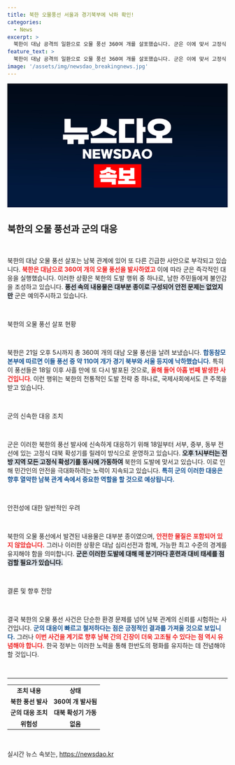```yaml
---
title: 북한 오물풍선 서울과 경기북부에 낙하 확인!
categories:
  - News
excerpt: >
  북한이 대남 공격의 일환으로 오물 풍선 360여 개를 살포했습니다. 군은 이에 맞서 고정식 대북 확성기를 가동하며 대응하고 있는데, 과연 그 배경과 의도는 무엇일까요? 클릭해서 알아보세요!
feature_text: >
  북한이 대남 공격의 일환으로 오물 풍선 360여 개를 살포했습니다. 군은 이에 맞서 고정식 대북 확성기를 가동하며 대응하고 있는데, 과연 그 배경과 의도는 무엇일까요? 클릭해서 알아보세요!
image: '/assets/img/newsdao_breakingnews.jpg'
---
```


<p><img src="/assets/img/newsdao_breakingnews.jpg" alt="ranknews 속보" /></p>

<h2 data-ke-size="size26">북한의 오물 풍선과 군의 대응</h2>

<p data-ke-size="size16">&nbsp;</p>

<p>북한의 대남 오물 풍선 살포는 남북 관계에 있어 또 다른 긴급한 사안으로 부각되고 있습니다. <b><span style="color: #ee2323;">북한은 대남으로 360여 개의 오물 풍선을 발사하였고</span></b> 이에 따라 군은 즉각적인 대응을 실행했습니다. 이러한 상황은 북한의 도발 행위 중 하나로, 남한 주민들에게 불안감을 조성하고 있습니다. <b><span style="background-color: #21538527;">풍선 속의 내용물은 대부분 종이로 구성되어 안전 문제는 없었지만</span></b> 군은 예의주시하고 있습니다. </p>

<p data-ke-size="size16">&nbsp;</p>

<p>북한의 오물 풍선 살포 현황</p>

<p data-ke-size="size16">&nbsp;</p>

<p>북한은 21일 오후 5시까지 총 360여 개의 대남 오물 풍선을 날려 보냈습니다. <b><span style="color: #1a5490;">합동참모본부에 따르면 이들 풍선 중 약 110여 개가 경기 북부와 서울 등지에 낙하했습니다.</span></b> 특히 이 풍선들은 18일 이후 사흘 만에 또 다시 발포된 것으로, <b><span style="color: #ee2323;">올해 들어 아홉 번째 발생한 사건입니다</span></b>. 이런 행위는 북한의 전통적인 도발 전략 중 하나로, 국제사회에서도 큰 주목을 받고 있습니다.</p>

<p data-ke-size="size16">&nbsp;</p>

<p>군의 신속한 대응 조치</p>

<p data-ke-size="size16">&nbsp;</p>

<p>군은 이러한 북한의 풍선 발사에 신속하게 대응하기 위해 18일부터 서부, 중부, 동부 전선에 있는 고정식 대북 확성기를 릴레이 방식으로 운영하고 있습니다. <b><span style="background-color: #21538527;">오후 1시부터는 전방 지역 모든 고정식 확성기를 동시에 가동하여</span></b> 북한의 도발에 맞서고 있습니다. 이로 인해 민간인의 안전을 극대화하려는 노력이 지속되고 있습니다. <b><span style="color: #1a5490;">특히 군의 이러한 대응은 향후 열악한 남북 관계 속에서 중요한 역할을 할 것으로 예상됩니다.</span></b></p>

<p data-ke-size="size16">&nbsp;</p>

<p>안전성에 대한 일반적인 우려</p>

<p data-ke-size="size16">&nbsp;</p>

<p>북한의 오물 풍선에서 발견된 내용물은 대부분 종이였으며, <b><span style="color: #ee2323;">안전한 물질은 포함되어 있지 않았습니다.</span></b> 그러나 이러한 상황은 대남 심리선전과 함께, 가능한 최고 수준의 경계를 유지해야 함을 의미합니다. <b><span style="background-color: #21538527;">군은 이러한 도발에 대해 매 분기마다 훈련과 대비 태세를 점검할 필요가 있습니다.</span></b> </p>

<p data-ke-size="size16">&nbsp;</p>

<p>결론 및 향후 전망</p>

<p data-ke-size="size16">&nbsp;</p>

<p>결국 북한의 오물 풍선 사건은 단순한 환경 문제를 넘어 남북 관계의 신뢰를 시험하는 사건입니다. <b><span style="color: #1a5490;">군의 대응이 빠르고 철저하다는 점은 긍정적인 결과를 가져올 것으로 보입니다.</span></b> 그러나 <b><span style="color: #ee2323;">이번 사건을 계기로 향후 남북 간의 긴장이 더욱 고조될 수 있다는 점 역시 유념해야 합니다.</span></b> 한국 정부는 이러한 노력을 통해 한반도의 평화를 유지하는 데 전념해야 할 것입니다. </p>

<p data-ke-size="size16">&nbsp;</p>

<hr>

<table style="width: 100%; border-collapse: collapse;">
  <tr>
    <td style="text-align: center; height: 17px;"><b>조치 내용</b></td>
    <td style="text-align: center; height: 17px;"><b>상태</b></td>
  </tr>
  <tr>
    <td style="text-align: center; height: 17px;"><b>북한 풍선 발사</b></td>
    <td style="text-align: center; height: 17px;"><b>360여 개 발사됨</b></td>
  </tr>
  <tr>
    <td style="text-align: center; height: 17px;"><b>군의 대응 조치</b></td>
    <td style="text-align: center; height: 17px;"><b>대북 확성기 가동</b></td>
  </tr>
  <tr>
    <td style="text-align: center; height: 17px;"><b>위험성</b></td>
    <td style="text-align: center; height: 17px;"><b>없음</b></td>
  </tr>
</table>

<p data-ke-size="size16">&nbsp;</p>
실시간 뉴스 속보는, <a href="https://newsdao.kr" rel="dofollow">https://newsdao.kr</a>


